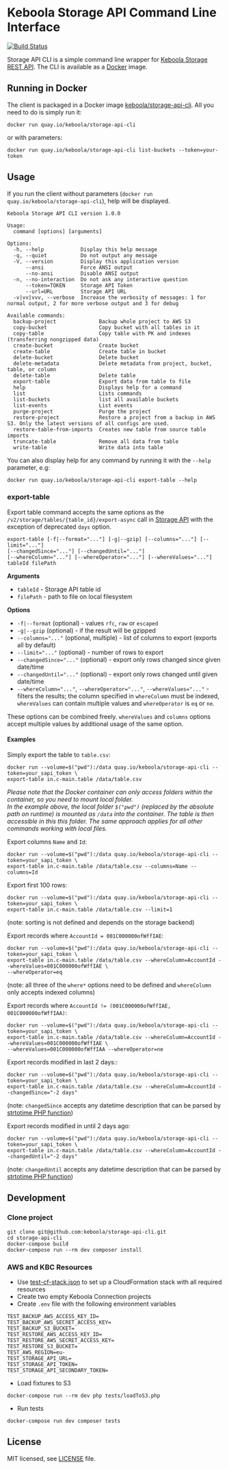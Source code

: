 # Keboola Storage API Command Line Interface

[![Build Status](https://travis-ci.org/keboola/storage-api-cli.png?branch=master)](https://travis-ci.org/keboola/storage-api-cli)

Storage API CLI is a simple command line wrapper for [Keboola Storage REST API](http://docs.keboola.apiary.io/). The CLI is available as a [Docker](https://www.docker.com/) image.

## Running in Docker
The client is packaged in a Docker image [keboola/storage-api-cli](https://quay.io/repository/keboola/storage-api-cli). All you need to do is simply run it:

```
docker run quay.io/keboola/storage-api-cli
```

or with parameters:

```
docker run quay.io/keboola/storage-api-cli list-buckets --token=your-token
```

## Usage
If you run the client without parameters (`docker run quay.io/keboola/storage-api-cli`), help will be displayed.

```
Keboola Storage API CLI version 1.0.0

Usage:
  command [options] [arguments]

Options:
  -h, --help            Display this help message
  -q, --quiet           Do not output any message
  -V, --version         Display this application version
      --ansi            Force ANSI output
      --no-ansi         Disable ANSI output
  -n, --no-interaction  Do not ask any interactive question
      --token=TOKEN     Storage API Token
      --url=URL         Storage API URL
  -v|vv|vvv, --verbose  Increase the verbosity of messages: 1 for normal output, 2 for more verbose output and 3 for debug

Available commands:
  backup-project              Backup whole project to AWS S3
  copy-bucket                 Copy bucket with all tables in it
  copy-table                  Copy table with PK and indexes (transferring nongzipped data)
  create-bucket               Create bucket
  create-table                Create table in bucket
  delete-bucket               Delete bucket
  delete-metadata             Delete metadata from project, bucket, table, or column
  delete-table                Delete table
  export-table                Export data from table to file
  help                        Displays help for a command
  list                        Lists commands
  list-buckets                list all available buckets
  list-events                 List events
  purge-project               Purge the project
  restore-project             Restore a project from a backup in AWS S3. Only the latest versions of all configs are used.
  restore-table-from-imports  Creates new table from source table imports
  truncate-table              Remove all data from table
  write-table                 Write data into table
```

You can also display help for any command by running it with the `--help` parameter, e.g:

```
docker run quay.io/keboola/storage-api-cli export-table --help
```

### export-table

Export table command accepts the same options as the `/v2/storage/tables/{table_id}/export-async` call in [Storage API](http://docs.keboola.apiary.io/#tables) with the exception of deprecated `days` option. 

```
export-table [-f|--format="..."] [-g|--gzip] [--columns="..."] [--limit="..."] 
[--changedSince="..."] [--changedUntil="..."] 
[--whereColumn="..."] [--whereOperator="..."] [--whereValues="..."] 
tableId filePath
```

**Arguments**

 - `tableId` - Storage API table id
 - `filePath` - path to file on local filesystem
 
**Options**

 - `-f|--format` (optional) - values `rfc`, `raw` or `escaped`
 - `-g|--gzip` (optional) - if the result will be gzipped
 - `--columns="..."` (optional, multiple) - list of columns to export (exports all by default)
 - `--limit="..."` (optional) - number of rows to export
 - `--changedSince="..."` (optional) - export only rows changed since given date/time 
 - `--changedUntil="..."` (optional) - export only rows changed until given date/time 
 - `--whereColumn="..."`, `--whereOperator="..."`, `--whereValues="..."` - filters the results; the column specified in `whereColumn` must be indexed, `whereValues` can contain multiple values and `whereOperator` is `eq` or `ne`.
 
These options can be combined freely. `whereValues` and `columns` options accept multiple values by additional usage of the same option.

#### Examples

Simply export the table to `table.csv`:

```
docker run --volume=$("pwd"):/data quay.io/keboola/storage-api-cli --token=your_sapi_token \
export-table in.c-main.table /data/table.csv
```

*Please note that the Docker container can only access folders within the container, so you need to mount local folder.     
In the example above, the local folder `$("pwd")` (replaced by the absolute path on runtime) is mounted as `/data` into the container. 
The table is then accessible in this this folder. The same approach applies for all other commands working with local files.*

Export columns `Name` and `Id`:

```
docker run --volume=$("pwd"):/data quay.io/keboola/storage-api-cli --token=your_sapi_token \
export-table in.c-main.table /data/table.csv --columns=Name --columns=Id
```

Export first 100 rows:

```
docker run --volume=$("pwd"):/data quay.io/keboola/storage-api-cli --token=your_sapi_token \
export-table in.c-main.table /data/table.csv --limit=1
```
(note: sorting is not defined and depends on the storage backend)

Export records where `AccountId = 001C000000ofWffIAE`:

```
docker run --volume=$("pwd"):/data quay.io/keboola/storage-api-cli --token=your_sapi_token \
export-table in.c-main.table /data/table.csv --whereColumn=AccountId --whereValues=001C000000ofWffIAE \
--whereOperator=eq
```
(note: all three of the `where*` options need to be defined and `whereColumn` only accepts indexed columns)

Export records where `AccountId != (001C000000ofWffIAE, 001C000000ofWffIAA)`:

```
docker run --volume=$("pwd"):/data quay.io/keboola/storage-api-cli --token=your_sapi_token \
export-table in.c-main.table /data/table.csv --whereColumn=AccountId --whereValues=001C000000ofWffIAE \
--whereValues=001C000000ofWffIAA --whereOperator=ne
```

Export records modified in last 2 days::

```
docker run --volume=$("pwd"):/data quay.io/keboola/storage-api-cli --token=your_sapi_token \
export-table in.c-main.table /data/table.csv --whereColumn=AccountId --changedSince="-2 days"
```
(note: `changedSince` accepts any datetime description that can be parsed by [strtotime PHP function](http://php.net/manual/en/function.strtotime.php)) 

Export records modified in until 2 days ago:

```
docker run --volume=$("pwd"):/data quay.io/keboola/storage-api-cli --token=your_sapi_token \
export-table in.c-main.table /data/table.csv --whereColumn=AccountId --changedUntil="-2 days"
```
(note: `changedUntil` accepts any datetime description that can be parsed by [strtotime PHP function](http://php.net/manual/en/function.strtotime.php)) 

## Development

### Clone project

```
git clone git@github.com:keboola/storage-api-cli.git
cd storage-api-cli
docker-compose build
docker-compose run --rm dev composer install
```

### AWS and KBC Resources

- Use [test-cf-stack.json](./test-cf-stack.json) to set up a CloudFormation stack with all required resources
- Create two empty Keboola Connection projects 
- Create `.env` file with the following environment variables

```
TEST_BACKUP_AWS_ACCESS_KEY_ID=
TEST_BACKUP_AWS_SECRET_ACCESS_KEY=
TEST_BACKUP_S3_BUCKET=
TEST_RESTORE_AWS_ACCESS_KEY_ID=
TEST_RESTORE_AWS_SECRET_ACCESS_KEY=
TEST_RESTORE_S3_BUCKET=
TEST_AWS_REGION=eu-
TEST_STORAGE_API_URL=
TEST_STORAGE_API_TOKEN=
TEST_STORAGE_API_SECONDARY_TOKEN=

```  

- Load fixtures to S3

```
docker-compose run --rm dev php tests/loadToS3.php
```

- Run tests 

``` 
docker-compose run dev composer tests
```

## License

MIT licensed, see [LICENSE](./LICENSE) file.
